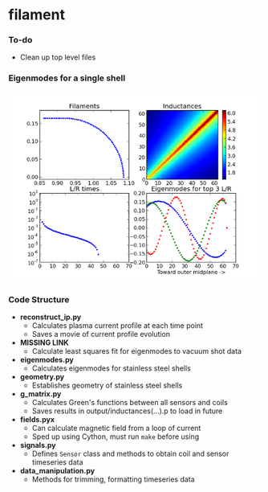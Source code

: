 # filament

### To-do

- Clean up top level files

### Eigenmodes for a single shell

![](resources/eigenmodes.png)


### Code Structure

- __reconstruct_ip.py__
	- Calculates plasma current profile at each time point
	- Saves a movie of current profile evolution
- __MISSING LINK__ 
	- Calculate least squares fit for eigenmodes to vacuum shot data
- __eigenmodes.py__
	- Calculates eigenmodes for stainless steel shells
- __geometry.py__
	- Establishes geometry of stainless steel shells
- __g_matrix.py__
	- Calculates Green's functions between all sensors and coils
	- Saves results in output/inductances(...).p to load in future
- __fields.pyx__
	- Can calculate magnetic field from a loop of current
	- Sped up using Cython, must run `make` before using 
- __signals.py__
	- Defines `Sensor` class and methods to obtain coil and sensor timeseries data
- __data_manipulation.py__
	- Methods for trimming, formatting timeseries data

